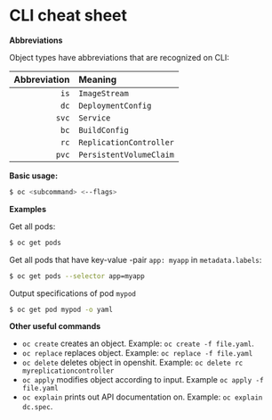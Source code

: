 # CLI cheat sheet

**Abbreviations**

Object types have abbreviations that are recognized on CLI:

|Abbreviation |Meaning|
|-----:|:-------|
|`is`|`ImageStream`|
|`dc`|`DeploymentConfig`|
|`svc`|`Service`|
|`bc`|`BuildConfig`|
|`rc`|`ReplicationController`|
|`pvc`|`PersistentVolumeClaim`|

**Basic usage:**

```bash
$ oc <subcommand> <--flags>
```

**Examples**

Get all pods:

```bash
$ oc get pods
```

Get all pods that have key-value -pair `app: myapp` in `metadata.labels`:

```bash
$ oc get pods --selector app=myapp
```

Output specifications of pod `mypod`

```bash
$ oc get pod mypod -o yaml
```

**Other useful commands**

* `oc create` creates an object. Example: `oc create -f file.yaml`.
* `oc replace` replaces object. Example: `oc replace -f file.yaml`
* `oc delete` deletes object in openshit. Example: `oc delete rc myreplicationcontroller`
* `oc apply` modifies object according to input. Example `oc apply -f file.yaml`
* `oc explain` prints out API documentation on. Example: `oc explain dc.spec`.
